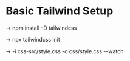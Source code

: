 # Basic Tailwind Setup

-> npm install -D tailwindcss

-> npx tailwindcss init

-> -i css-src/style.css -o css/style.css --watch

